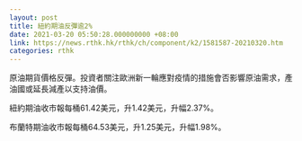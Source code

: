 ```yaml
---
layout: post
title: 紐約期油反彈逾2%
date: 2021-03-20 05:50:28.000000000 +08:00
link: https://news.rthk.hk/rthk/ch/component/k2/1581587-20210320.htm
categories: rthk
---
```


原油期貨價格反彈。投資者關注歐洲新一輪應對疫情的措施會否影響原油需求，產油國或延長減產以支持油價。

紐約期油收市報每桶61.42美元，升1.42美元，升幅2.37%。

布蘭特期油收市報每桶64.53美元，升1.25美元，升幅1.98%。
